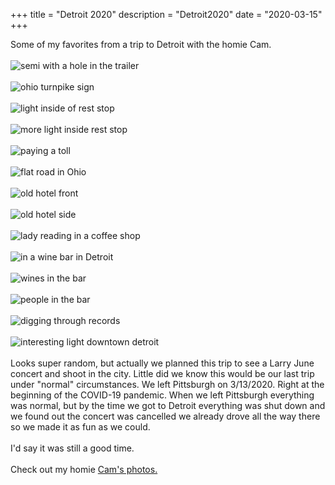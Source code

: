 
+++
title = "Detroit 2020"
description = "Detroit2020"
date = "2020-03-15"
+++

Some of my favorites from a trip to Detroit with the homie Cam.  
<br>
![semi with a hole in the trailer](https://mikemorganphotos.s3.us-east-2.amazonaws.com/Detroit+2020/detroit1.jpg)  
<br>
![ohio turnpike sign](https://mikemorganphotos.s3.us-east-2.amazonaws.com/Detroit+2020/detroit2.jpg)  
<br>
![light inside of rest stop](https://mikemorganphotos.s3.us-east-2.amazonaws.com/Detroit+2020/detroit3.jpg)  
<br>
![more light inside rest stop](https://mikemorganphotos.s3.us-east-2.amazonaws.com/Detroit+2020/detroit4.jpg)  
<br>
![paying a toll](https://mikemorganphotos.s3.us-east-2.amazonaws.com/Detroit+2020/detroit5.jpg)  
<br>
![flat road in Ohio](https://mikemorganphotos.s3.us-east-2.amazonaws.com/Detroit+2020/detroit6.jpg)  
<br>
![old hotel front](https://mikemorganphotos.s3.us-east-2.amazonaws.com/Detroit+2020/detroit7.jpg)  
<br>
![old hotel side](https://mikemorganphotos.s3.us-east-2.amazonaws.com/Detroit+2020/detroit8.jpg)  
<br>
![lady reading in a coffee shop](https://mikemorganphotos.s3.us-east-2.amazonaws.com/Detroit+2020/detroit9.jpg)  
<br>
![in a wine bar in Detroit](https://mikemorganphotos.s3.us-east-2.amazonaws.com/Detroit+2020/detroit10.jpg)  
<br>
![wines in the bar](https://mikemorganphotos.s3.us-east-2.amazonaws.com/Detroit+2020/detroit11.jpg)  
<br>
![people in the bar](https://mikemorganphotos.s3.us-east-2.amazonaws.com/Detroit+2020/detroit12.jpg)  
<br>
![digging through records](https://mikemorganphotos.s3.us-east-2.amazonaws.com/Detroit+2020/detroit13.jpg)  
<br>
![interesting light downtown detroit](https://mikemorganphotos.s3.us-east-2.amazonaws.com/Detroit+2020/detroit14.jpg)  
<br>
Looks super random, but actually we planned this trip to see a Larry June concert
and shoot in the city.  Little did we know this would be our last trip under "normal"
circumstances.  We left Pittsburgh on 3/13/2020.  Right at the beginning of the 
COVID-19 pandemic.  When we left Pittsburgh everything was normal, but by the time
we got to Detroit everything was shut down and we found out the concert was cancelled
we already drove all the way there so we made it as fun as we could.  
<br>
I'd say it was still a good time.  
<br>
Check out my homie [Cam's photos.](https://bamcrown.com/)

